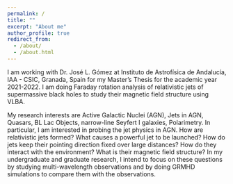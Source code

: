 ```yaml
---
permalink: /
title: ""
excerpt: "About me"
author_profile: true
redirect_from: 
  - /about/
  - /about.html
---
```


I am working with Dr. José L. Gómez at Instituto de Astrofísica de Andalucía, IAA - CSIC, Granada, Spain for my Master’s Thesis for the academic year 2021-2022. I am doing Faraday rotation analysis of relativistic jets of supermassive black holes to study their magnetic field structure using VLBA.

My research interests are Active Galactic Nuclei (AGN), Jets in AGN, Quasars, BL Lac Objects, narrow-line Seyfert I galaxies, Polarimetry. In particular, I am interested in probing the jet physics in AGN. How are relativistic jets formed? What causes a powerful jet to be launched? How do jets keep their pointing direction fixed over large distances? How do they interact with the environment? What is their magnetic field structure? In my undergraduate and graduate research, I intend to focus on these questions by studying multi-wavelength observations and by doing GRMHD simulations to compare them with the observations.
